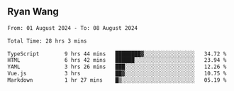 ## Ryan Wang

<!--START_SECTION:waka-->

```txt
From: 01 August 2024 - To: 08 August 2024

Total Time: 28 hrs 3 mins

TypeScript        9 hrs 44 mins   ████████▓░░░░░░░░░░░░░░░░   34.72 %
HTML              6 hrs 42 mins   ██████░░░░░░░░░░░░░░░░░░░   23.94 %
YAML              3 hrs 26 mins   ███░░░░░░░░░░░░░░░░░░░░░░   12.26 %
Vue.js            3 hrs           ██▓░░░░░░░░░░░░░░░░░░░░░░   10.75 %
Markdown          1 hr 27 mins    █▒░░░░░░░░░░░░░░░░░░░░░░░   05.19 %
```

<!--END_SECTION:waka-->
